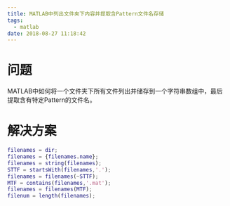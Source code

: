 ```yaml
---
title: MATLAB中列出文件夹下内容并提取含Pattern文件名存储
tags:
  - matlab
date: 2018-08-27 11:18:42
---
```



# 问题 

MATLAB中如何将一个文件夹下所有文件列出并储存到一个字符串数组中，最后提取含有特定Pattern的文件名。

# 解决方案

```matlab
filenames = dir;
filenames = {filenames.name};
filenames = string(filenames);
STTF = startsWith(filenames,'.');
filenames = filenames(~STTF);
MTF = contains(filenames,'.mat');
filenames = filenames(MTF);
filenum = length(filenames);
```

